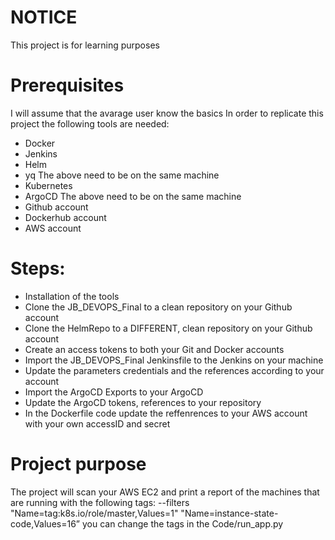 # NOTICE
This project is for learning purposes 

# Prerequisites
I will assume that the avarage user know the basics
In order to replicate this project the following tools are needed:
* Docker
* Jenkins
* Helm
* yq
The above need to be on the same machine
* Kubernetes
* ArgoCD
The above need to be on the same machine
* Github account
* Dockerhub account
* AWS account

# Steps:

* Installation of the tools
* Clone the JB_DEVOPS_Final to a clean repository on your Github account
* Clone the HelmRepo to a DIFFERENT, clean repository on your Github account
* Create an access tokens to both your Git and Docker accounts
* Import the JB_DEVOPS_Final Jenkinsfile to the Jenkins on your machine
* Update the parameters credentials and the references according to your account
* Import the ArgoCD Exports to your ArgoCD
* Update the ArgoCD tokens, references to your repository
* In the Dockerfile code update the reffenrences to your AWS account with your own accessID and secret

# Project purpose
The project will scan your AWS EC2 and print a report of the machines that are running with the following tags:
--filters "Name=tag:k8s.io/role/master,Values=1"  "Name=instance-state-code,Values=16”
you can change the tags in the Code/run_app.py


